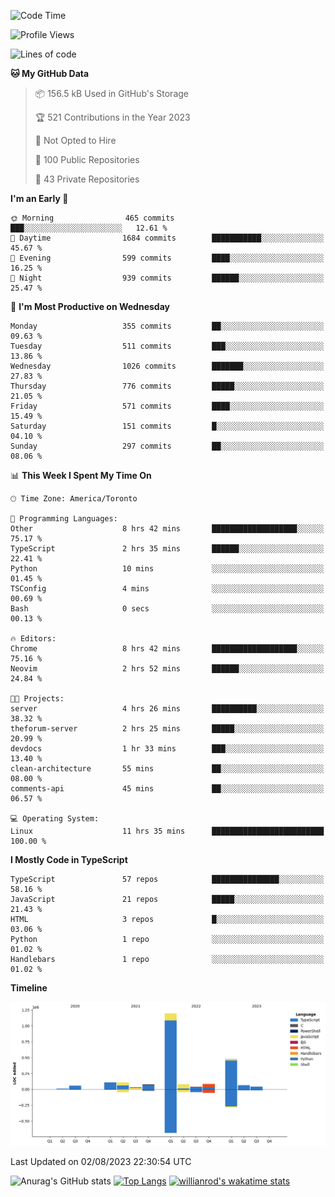 <!--START_SECTION:waka-->
![Code Time](http://img.shields.io/badge/Code%20Time-440%20hrs%2058%20mins-blue)

![Profile Views](http://img.shields.io/badge/Profile%20Views-0-blue)

![Lines of code](https://img.shields.io/badge/From%20Hello%20World%20I%27ve%20Written-2.4%20million%20lines%20of%20code-blue)

**🐱 My GitHub Data** 

> 📦 156.5 kB Used in GitHub's Storage 
 > 
> 🏆 521 Contributions in the Year 2023
 > 
> 🚫 Not Opted to Hire
 > 
> 📜 100 Public Repositories 
 > 
> 🔑 43 Private Repositories 
 > 
**I'm an Early 🐤** 

```text
🌞 Morning                465 commits         ███░░░░░░░░░░░░░░░░░░░░░░   12.61 % 
🌆 Daytime                1684 commits        ███████████░░░░░░░░░░░░░░   45.67 % 
🌃 Evening                599 commits         ████░░░░░░░░░░░░░░░░░░░░░   16.25 % 
🌙 Night                  939 commits         ██████░░░░░░░░░░░░░░░░░░░   25.47 % 
```
📅 **I'm Most Productive on Wednesday** 

```text
Monday                   355 commits         ██░░░░░░░░░░░░░░░░░░░░░░░   09.63 % 
Tuesday                  511 commits         ███░░░░░░░░░░░░░░░░░░░░░░   13.86 % 
Wednesday                1026 commits        ███████░░░░░░░░░░░░░░░░░░   27.83 % 
Thursday                 776 commits         █████░░░░░░░░░░░░░░░░░░░░   21.05 % 
Friday                   571 commits         ████░░░░░░░░░░░░░░░░░░░░░   15.49 % 
Saturday                 151 commits         █░░░░░░░░░░░░░░░░░░░░░░░░   04.10 % 
Sunday                   297 commits         ██░░░░░░░░░░░░░░░░░░░░░░░   08.06 % 
```


📊 **This Week I Spent My Time On** 

```text
🕑︎ Time Zone: America/Toronto

💬 Programming Languages: 
Other                    8 hrs 42 mins       ███████████████████░░░░░░   75.17 % 
TypeScript               2 hrs 35 mins       ██████░░░░░░░░░░░░░░░░░░░   22.41 % 
Python                   10 mins             ░░░░░░░░░░░░░░░░░░░░░░░░░   01.45 % 
TSConfig                 4 mins              ░░░░░░░░░░░░░░░░░░░░░░░░░   00.69 % 
Bash                     0 secs              ░░░░░░░░░░░░░░░░░░░░░░░░░   00.13 % 

🔥 Editors: 
Chrome                   8 hrs 42 mins       ███████████████████░░░░░░   75.16 % 
Neovim                   2 hrs 52 mins       ██████░░░░░░░░░░░░░░░░░░░   24.84 % 

🐱‍💻 Projects: 
server                   4 hrs 26 mins       ██████████░░░░░░░░░░░░░░░   38.32 % 
theforum-server          2 hrs 25 mins       █████░░░░░░░░░░░░░░░░░░░░   20.99 % 
devdocs                  1 hr 33 mins        ███░░░░░░░░░░░░░░░░░░░░░░   13.40 % 
clean-architecture       55 mins             ██░░░░░░░░░░░░░░░░░░░░░░░   08.00 % 
comments-api             45 mins             ██░░░░░░░░░░░░░░░░░░░░░░░   06.57 % 

💻 Operating System: 
Linux                    11 hrs 35 mins      █████████████████████████   100.00 % 
```

**I Mostly Code in TypeScript** 

```text
TypeScript               57 repos            ███████████████░░░░░░░░░░   58.16 % 
JavaScript               21 repos            █████░░░░░░░░░░░░░░░░░░░░   21.43 % 
HTML                     3 repos             █░░░░░░░░░░░░░░░░░░░░░░░░   03.06 % 
Python                   1 repo              ░░░░░░░░░░░░░░░░░░░░░░░░░   01.02 % 
Handlebars               1 repo              ░░░░░░░░░░░░░░░░░░░░░░░░░   01.02 % 
```



**Timeline**

![Lines of Code chart](https://raw.githubusercontent.com/wise-introvert/wise-introvert/master/assets/bar_graph.png)


 Last Updated on 02/08/2023 22:30:54 UTC
<!--END_SECTION:waka-->

![Anurag's GitHub stats](https://github-readme-stats.vercel.app/api?username=wise-introvert&count_private=true&show_icons=true)
[![Top Langs](https://github-readme-stats.vercel.app/api/top-langs/?username=wise-introvert&langs_count=10)](https://github.com/anuraghazra/github-readme-stats)
[![willianrod's wakatime stats](https://github-readme-stats.vercel.app/api/wakatime?username=wiseintrovert)](https://github.com/anuraghazra/github-readme-stats)
